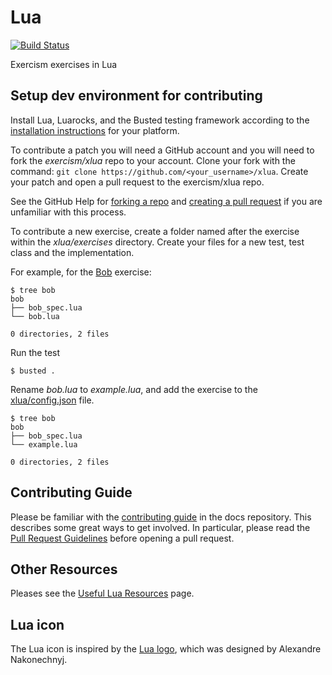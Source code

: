# Lua

[![Build Status](https://travis-ci.org/exercism/lua.svg?branch=master)](https://travis-ci.org/exercism/lua)

Exercism exercises in Lua

## Setup dev environment for contributing

Install Lua, Luarocks, and the Busted testing framework according to the
[installation instructions][1] for your platform.

To contribute a patch you will need a GitHub account and you will need to fork
the *exercism/xlua* repo to your account.
Clone your fork with the command: `git clone https://github.com/<your_username>/xlua`.
Create your patch and open a pull request to the exercism/xlua repo.

See the GitHub Help for [forking a repo][2] and [creating a pull request][3]
if you are unfamiliar with this process.

To contribute a new exercise, create a folder named after the exercise within the
*xlua/exercises* directory. Create your files for a new test, test class and the implementation.

For example, for the [Bob][4] exercise:

    $ tree bob
    bob
    ├── bob_spec.lua
    └── bob.lua

    0 directories, 2 files

Run the test

    $ busted .

Rename *bob.lua* to *example.lua*, and add the exercise to the [xlua/config.json][5] file.

    $ tree bob
    bob
    ├── bob_spec.lua
    └── example.lua

    0 directories, 2 files

## Contributing Guide

Please be familiar with the [contributing guide][6] in the docs repository.
This describes some great ways to get involved. In particular, please read the
[Pull Request Guidelines][7] before opening a pull request.

## Other Resources

Pleases see the [Useful Lua Resources][8] page.


## Lua icon
The Lua icon is inspired by the [Lua logo][9], which was designed by Alexandre Nakonechnyj.

[1]: http://exercism.io/languages/lua/installing
[2]: https://help.github.com/articles/fork-a-repo/
[3]: https://help.github.com/articles/creating-a-pull-request/
[4]: https://github.com/exercism/xlua/tree/master/exercises/bob
[5]: https://github.com/exercism/xlua/blob/master/config.json
[6]: https://github.com/exercism/docs/tree/master/contributing-to-language-tracks
[7]: https://github.com/exercism/docs/blob/master/contributing-to-language-tracks/pull-request-guidelines.md
[8]: http://exercism.io/languages/lua/resources
[9]: http://www.lua.org/images/
